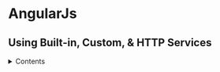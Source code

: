 # AngularJs
## Using Built-in, Custom, & HTTP Services
<details>
    <summary>Contents</summary>
   
- use the `$anchorScroll` service
- use the `$locale` service: we have to attach files(proj dir /i18n) + __html__ src tags **[Remember 3rd party libs to change locale on the fly!!**]
- use the `$timeout` service
- use the `$parse` service
- use the` $compile` service
- use the ``$cacheFactory`` service
- use the `$exceptionHandler` service
- use the `$cookieStore `service
- create a simple custom service
- use the` $http service` to get server data
- use the $http service to POST server data
- use the `$resource service` to simplyfy CRUD on object https://hpe.percipio.com/courses/93217815-14c0-11e7-92d9-0242c0a80b07/videos/9321c634-14c0-11e7-92d9-0242c0a80b07()
- use the $`http and $q services` together== ASYNC CALLS( https://hpe.percipio.com/courses/93217815-14c0-11e7-92d9-0242c0a80b07/videos/9321c636-14c0-11e7-92d9-0242c0a80b07 )+ `$q.defer()==.reject(res.data)//return .resolve(res.data).promise`
- use the $http service to GET and POST server data example:: https://hpe.percipio.com/courses/93217815-14c0-11e7-92d9-0242c0a80b07/videos/9321c638-14c0-11e7-92d9-0242c0a80b07
</details>
